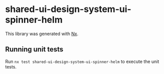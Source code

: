 # shared-ui-design-system-ui-spinner-helm

This library was generated with [Nx](https://nx.dev).


## Running unit tests

Run `nx test shared-ui-design-system-ui-spinner-helm` to execute the unit tests.

